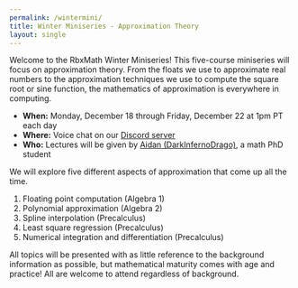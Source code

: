 ```yaml
---
permalink: /wintermini/
title: Winter Miniseries - Approximation Theory
layout: single
---
```


Welcome to the RbxMath Winter Miniseries! This five-course miniseries will focus on approximation theory. From the floats we use to approximate real numbers to the approximation techniques we use to compute the square root or sine function, the mathematics of approximation is everywhere in computing. 

* **When:** Monday, December 18 through Friday, December 22 at 1pm PT each day
* **Where:** Voice chat on our [Discord server](https://discord.gg/Mpy5MwqeWc)
* **Who:** Lectures will be given by [Aidan (DarkInfernoDrago)](https://aidan-epperly.github.io/), a math PhD student

We will explore five different aspects of approximation that come up all the time.
1. Floating point computation (Algebra 1)
2. Polynomial approximation (Algebra 2)
3. Spline interpolation (Precalculus)
4. Least square regression (Precalculus)
5. Numerical integration and differentiation (Precalculus)

All topics will be presented with as little reference to the background information as possible, but mathematical maturity comes with age and practice! All are welcome to attend regardless of background.
